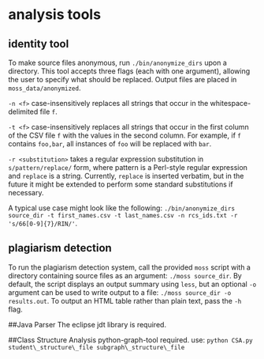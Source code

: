 # analysis tools

## identity tool
To make source files anonymous, run `./bin/anonymize_dirs` upon a directory. This tool accepts three flags (each with one argument), allowing the user to specify what should be replaced. Output files are placed in `moss_data/anonymized`.

`-n <f>` case-insensitively replaces all strings that occur in the whitespace-delimited file `f`.

`-t <f>` case-insensitively replaces all strings that occur in the first column of the CSV file `f` with the values in the second column. For example, if `f` contains `foo,bar`, all instances of `foo` will be replaced with `bar`.

`-r <substitution>` takes a regular expression substitution in `s/pattern/replace/` form, where pattern is a Perl-style regular expression and `replace` is a string. Currently, `replace` is inserted verbatim, but in the future it might be extended to perform some standard substitutions if necessary.

A typical use case might look like the following: `./bin/anonymize_dirs source_dir -t first_names.csv -t last_names.csv -n rcs_ids.txt -r 's/66[0-9]{7}/RIN/'`.

## plagiarism detection
To run the plagiarism detection system, call the provided `moss` script with a directory containing source files as an argument: `./moss source_dir`.
By default, the script displays an output summary using `less`, but an optional `-o` argument can be used to write output to a file: `./moss source_dir -o results.out`. To output an HTML table rather than plain text, pass the `-h` flag.

##Java Parser
The eclipse jdt library is required. 

##Class Structure Analysis
python-graph-tool required.
use: `python CSA.py student\_structure\_file subgraph\_structure\_file`


